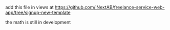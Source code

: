  add this file in views at https://github.com/iNextAB/freelance-service-web-app/tree/signup-new-template 
 
 the math is still in development 
